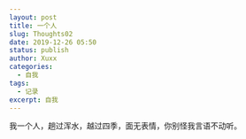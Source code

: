 ```yaml
---
layout: post
title: 一个人
slug: Thoughts02
date: 2019-12-26 05:50
status: publish
author: Xuxx
categories: 
  - 自我
tags: 
  - 记录
excerpt: 自我
---
```

我一个人，趟过浑水，越过四季，面无表情，你别怪我言语不动听。

